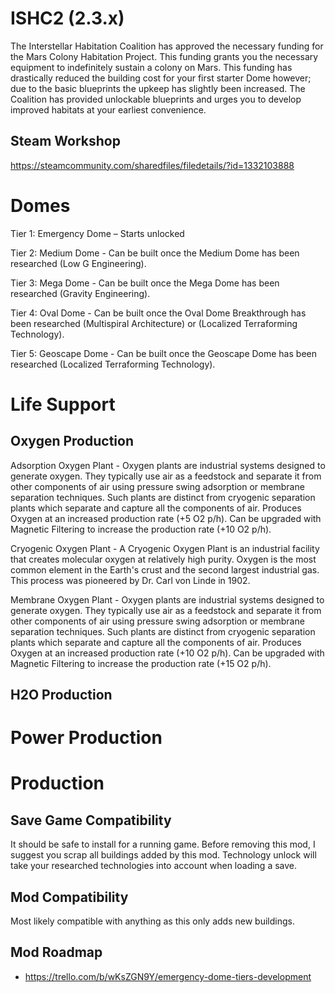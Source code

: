 # ISHC2 (2.3.x)

The Interstellar Habitation Coalition has approved the necessary funding for the Mars Colony Habitation Project. This funding grants you the necessary equipment to indefinitely sustain a colony on Mars. This funding has drastically reduced the building cost for your first starter Dome however; due to the basic blueprints the upkeep has slightly been increased. The Coalition has provided unlockable blueprints and urges you to develop improved habitats at your earliest convenience.

## Steam Workshop

https://steamcommunity.com/sharedfiles/filedetails/?id=1332103888

# Domes 

Tier 1: Emergency Dome – Starts unlocked

Tier 2: Medium Dome - Can be built once the Medium Dome has been researched (Low G Engineering).

Tier 3: Mega Dome - Can be built once the Mega Dome has been researched (Gravity Engineering).

Tier 4: Oval Dome - Can be built once the Oval Dome Breakthrough has been researched (Multispiral Architecture) or (Localized Terraforming Technology).

Tier 5: Geoscape Dome - Can be built once the Geoscape Dome has been researched (Localized Terraforming Technology).

# Life Support

## Oxygen Production

Adsorption Oxygen Plant - Oxygen plants are industrial systems designed to generate oxygen. They typically use air as a feedstock and separate it from other components of air using pressure swing adsorption or membrane separation techniques. Such plants are distinct from cryogenic separation plants which separate and capture all the components of air. Produces Oxygen at an increased production rate (+5 O2 p/h). Can be upgraded with Magnetic Filtering to increase the production rate (+10 O2 p/h).

Cryogenic Oxygen Plant - A Cryogenic Oxygen Plant is an industrial facility that creates molecular oxygen at relatively high purity.  Oxygen is the most common element in the Earth's crust and the second largest industrial gas. This process was pioneered by Dr. Carl von Linde in 1902.

Membrane Oxygen Plant - Oxygen plants are industrial systems designed to generate oxygen. They typically use air as a feedstock and separate it from other components of air using pressure swing adsorption or membrane separation techniques. Such plants are distinct from cryogenic separation plants which separate and capture all the components of air. Produces Oxygen at an increased production rate (+10 O2 p/h). Can be upgraded with Magnetic Filtering to increase the production rate (+15 O2 p/h).

## H2O Production

# Power Production

# Production

## Save Game Compatibility 
It should be safe to install for a running game. Before removing this mod, I suggest you scrap all buildings added by this mod.
Technology unlock will take your researched technologies into account when loading a save.

## Mod Compatibility 
Most likely compatible with anything as this only adds new buildings.

## Mod Roadmap 
- https://trello.com/b/wKsZGN9Y/emergency-dome-tiers-development
